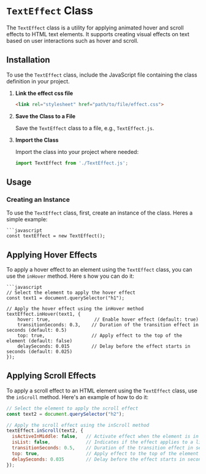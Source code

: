 # `TextEffect` Class

The `TextEffect` class is a utility for applying animated hover and scroll effects to HTML text elements. It supports creating visual effects on text based on user interactions such as hover and scroll.

## Installation

To use the `TextEffect` class, include the JavaScript file containing the class definition in your project.

1. **Link the effect css file**
    ```html
    <link rel="stylesheet" href="path/to/file/effect.css">
2. **Save the Class to a File**

   Save the `TextEffect` class to a file, e.g., `TextEffect.js`.

2. **Import the Class**

   Import the class into your project where needed:

   ```javascript
   import TextEffect from './TextEffect.js';
## Usage

### Creating an Instance

To use the `TextEffect` class, first, create an instance of the class. Heres a simple example:

    ```javascript
    const textEffect = new TextEffect();
    
## Applying Hover Effects

To apply a hover effect to an element using the `TextEffect` class, you can use the `inHover` method. 
Here s how you can do it:

    ```javascript
    // Select the element to apply the hover effect
    const text1 = document.querySelector("h1");
    
    // Apply the hover effect using the inHover method
    textEffect.inHover(text1, {
        hover: true,                // Enable hover effect (default: true)
        transitionSeconds: 0.3,    // Duration of the transition effect in seconds (default: 0.5)
        top: true,                 // Apply effect to the top of the element (default: false)
        delaySeconds: 0.015        // Delay before the effect starts in seconds (default: 0.025)
    });


## Applying Scroll Effects

To apply a scroll effect to an HTML element using the `TextEffect` class, use the `inScroll` method. Here's an example of how to do it:

```javascript
// Select the element to apply the scroll effect
const text2 = document.querySelector("h2");

// Apply the scroll effect using the inScroll method
textEffect.inScroll(text2, {
  isActiveInMiddle: false,   // Activate effect when the element is in the middle of the viewport (default: false)
  isList: false,             // Indicates if the effect applies to a list of elements (default: false)
  transitionSeconds: 0.5,    // Duration of the transition effect in seconds (default: 0.5)
  top: true,                 // Apply effect to the top of the element (default: false)
  delaySeconds: 0.035        // Delay before the effect starts in seconds (default: 0.025)
});
